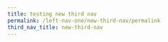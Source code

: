 ```yaml
---
title: testing new third nav
permalink: /left-nav-one/new-third-nav/permalink
third_nav_title: new-third-nav
---
```

